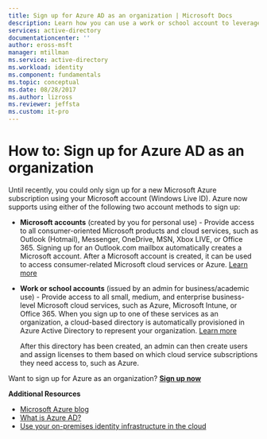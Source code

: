 ```yaml
---
title: Sign up for Azure AD as an organization | Microsoft Docs
description: Learn how you can use a work or school account to leverage the existing user accounts, policies, settings, or on-premises server deployments you already have and improve efficiency between your organization's on-premises identity infrastructure and Azure AD.
services: active-directory
documentationcenter: ''
author: eross-msft
manager: mtillman
ms.service: active-directory
ms.workload: identity
ms.component: fundamentals
ms.topic: conceptual
ms.date: 08/28/2017
ms.author: lizross
ms.reviewer: jeffsta
ms.custom: it-pro
---
```


# How to: Sign up for Azure AD as an organization
Until recently, you could only sign up for a new Microsoft Azure subscription using your Microsoft account (Windows Live ID). Azure now supports using either of the following two account methods to sign up:

* **Microsoft accounts** (created by you for personal use) - Provide access to all consumer-oriented Microsoft products and cloud services, such as Outlook (Hotmail), Messenger, OneDrive, MSN, Xbox LIVE, or Office 365. Signing up for an Outlook.com mailbox automatically creates a Microsoft account. After a Microsoft account is created, it can be used to access consumer-related Microsoft cloud services or Azure. [Learn more](https://account.microsoft.com/account)
* **Work or school accounts** (issued by an admin for business/academic use) - Provide access to all small, medium, and enterprise business-level Microsoft cloud services, such as Azure, Microsoft Intune, or Office 365. When you sign up to one of these services as an organization, a cloud-based directory is automatically provisioned in Azure Active Directory to represent your organization. [Learn more](active-directory-administer.md)
  
    After this directory has been created, an admin can then create users and assign licenses to them based on which cloud service subscriptions they need access to, such as Azure.

Want to sign up for Azure as an organization? [**Sign up now**](https://azure.microsoft.com/pricing/purchase-options/)

**Additional Resources**

* [Microsoft Azure blog](https://azure.microsoft.com/blog/)
* [What is Azure AD?](active-directory-whatis.md)
* [Use your on-premises identity infrastructure in the cloud](../connect/active-directory-aadconnect.md)

